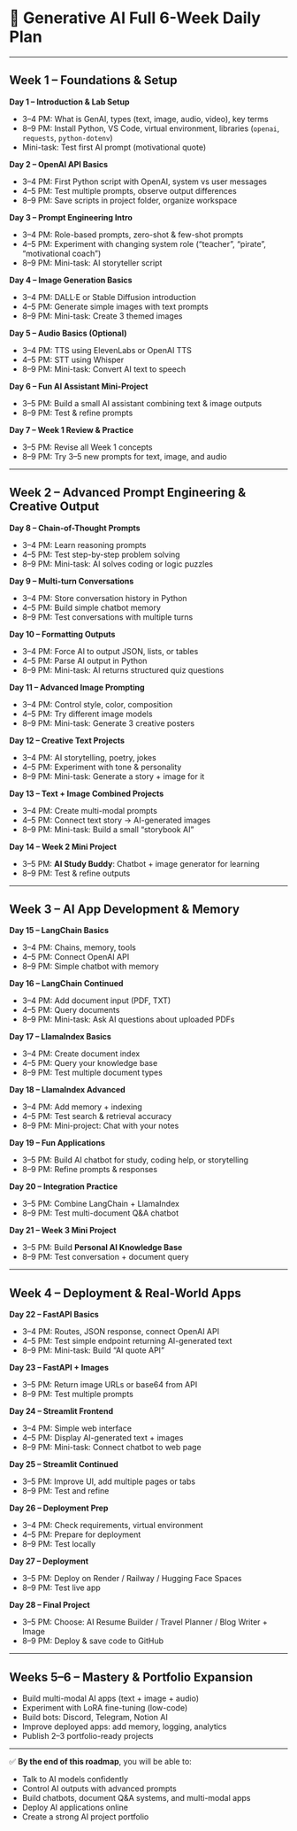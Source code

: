# **📅 Generative AI Full 6-Week Daily Plan**

---

## **Week 1 – Foundations & Setup**

**Day 1 – Introduction & Lab Setup**

* 3–4 PM: What is GenAI, types (text, image, audio, video), key terms
* 8–9 PM: Install Python, VS Code, virtual environment, libraries (`openai`, `requests`, `python-dotenv`)
* Mini-task: Test first AI prompt (motivational quote)

**Day 2 – OpenAI API Basics**

* 3–4 PM: First Python script with OpenAI, system vs user messages
* 4–5 PM: Test multiple prompts, observe output differences
* 8–9 PM: Save scripts in project folder, organize workspace

**Day 3 – Prompt Engineering Intro**

* 3–4 PM: Role-based prompts, zero-shot & few-shot prompts
* 4–5 PM: Experiment with changing system role (“teacher”, “pirate”, “motivational coach”)
* 8–9 PM: Mini-task: AI storyteller script

**Day 4 – Image Generation Basics**

* 3–4 PM: DALL·E or Stable Diffusion introduction
* 4–5 PM: Generate simple images with text prompts
* 8–9 PM: Mini-task: Create 3 themed images

**Day 5 – Audio Basics (Optional)**

* 3–4 PM: TTS using ElevenLabs or OpenAI TTS
* 4–5 PM: STT using Whisper
* 8–9 PM: Mini-task: Convert AI text to speech

**Day 6 – Fun AI Assistant Mini-Project**

* 3–5 PM: Build a small AI assistant combining text & image outputs
* 8–9 PM: Test & refine prompts

**Day 7 – Week 1 Review & Practice**

* 3–5 PM: Revise all Week 1 concepts
* 8–9 PM: Try 3–5 new prompts for text, image, and audio

---

## **Week 2 – Advanced Prompt Engineering & Creative Output**

**Day 8 – Chain-of-Thought Prompts**

* 3–4 PM: Learn reasoning prompts
* 4–5 PM: Test step-by-step problem solving
* 8–9 PM: Mini-task: AI solves coding or logic puzzles

**Day 9 – Multi-turn Conversations**

* 3–4 PM: Store conversation history in Python
* 4–5 PM: Build simple chatbot memory
* 8–9 PM: Test conversations with multiple turns

**Day 10 – Formatting Outputs**

* 3–4 PM: Force AI to output JSON, lists, or tables
* 4–5 PM: Parse AI output in Python
* 8–9 PM: Mini-task: AI returns structured quiz questions

**Day 11 – Advanced Image Prompting**

* 3–4 PM: Control style, color, composition
* 4–5 PM: Try different image models
* 8–9 PM: Mini-task: Generate 3 creative posters

**Day 12 – Creative Text Projects**

* 3–4 PM: AI storytelling, poetry, jokes
* 4–5 PM: Experiment with tone & personality
* 8–9 PM: Mini-task: Generate a story + image for it

**Day 13 – Text + Image Combined Projects**

* 3–4 PM: Create multi-modal prompts
* 4–5 PM: Connect text story → AI-generated images
* 8–9 PM: Mini-task: Build a small “storybook AI”

**Day 14 – Week 2 Mini Project**

* 3–5 PM: **AI Study Buddy**: Chatbot + image generator for learning
* 8–9 PM: Test & refine outputs

---

## **Week 3 – AI App Development & Memory**

**Day 15 – LangChain Basics**

* 3–4 PM: Chains, memory, tools
* 4–5 PM: Connect OpenAI API
* 8–9 PM: Simple chatbot with memory

**Day 16 – LangChain Continued**

* 3–4 PM: Add document input (PDF, TXT)
* 4–5 PM: Query documents
* 8–9 PM: Mini-task: Ask AI questions about uploaded PDFs

**Day 17 – LlamaIndex Basics**

* 3–4 PM: Create document index
* 4–5 PM: Query your knowledge base
* 8–9 PM: Test multiple document types

**Day 18 – LlamaIndex Advanced**

* 3–4 PM: Add memory + indexing
* 4–5 PM: Test search & retrieval accuracy
* 8–9 PM: Mini-project: Chat with your notes

**Day 19 – Fun Applications**

* 3–5 PM: Build AI chatbot for study, coding help, or storytelling
* 8–9 PM: Refine prompts & responses

**Day 20 – Integration Practice**

* 3–5 PM: Combine LangChain + LlamaIndex
* 8–9 PM: Test multi-document Q\&A chatbot

**Day 21 – Week 3 Mini Project**

* 3–5 PM: Build **Personal AI Knowledge Base**
* 8–9 PM: Test conversation + document query

---

## **Week 4 – Deployment & Real-World Apps**

**Day 22 – FastAPI Basics**

* 3–4 PM: Routes, JSON response, connect OpenAI API
* 4–5 PM: Test simple endpoint returning AI-generated text
* 8–9 PM: Mini-task: Build “AI quote API”

**Day 23 – FastAPI + Images**

* 3–5 PM: Return image URLs or base64 from API
* 8–9 PM: Test multiple prompts

**Day 24 – Streamlit Frontend**

* 3–4 PM: Simple web interface
* 4–5 PM: Display AI-generated text + images
* 8–9 PM: Mini-task: Connect chatbot to web page

**Day 25 – Streamlit Continued**

* 3–5 PM: Improve UI, add multiple pages or tabs
* 8–9 PM: Test and refine

**Day 26 – Deployment Prep**

* 3–4 PM: Check requirements, virtual environment
* 4–5 PM: Prepare for deployment
* 8–9 PM: Test locally

**Day 27 – Deployment**

* 3–5 PM: Deploy on Render / Railway / Hugging Face Spaces
* 8–9 PM: Test live app

**Day 28 – Final Project**

* 3–5 PM: Choose: AI Resume Builder / Travel Planner / Blog Writer + Image
* 8–9 PM: Deploy & save code to GitHub

---

## **Weeks 5–6 – Mastery & Portfolio Expansion**

* Build multi-modal AI apps (text + image + audio)
* Experiment with LoRA fine-tuning (low-code)
* Build bots: Discord, Telegram, Notion AI
* Improve deployed apps: add memory, logging, analytics
* Publish 2–3 portfolio-ready projects

---

✅ **By the end of this roadmap**, you will be able to:

* Talk to AI models confidently
* Control AI outputs with advanced prompts
* Build chatbots, document Q\&A systems, and multi-modal apps
* Deploy AI applications online
* Create a strong AI project portfolio

